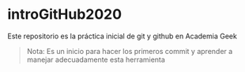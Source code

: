 # introGitHub2020
Este repositorio es la práctica inicial de git y github en Academia Geek

>Nota: Es un inicio para hacer los primeros commit y aprender a manejar adecuadamente esta herramienta
